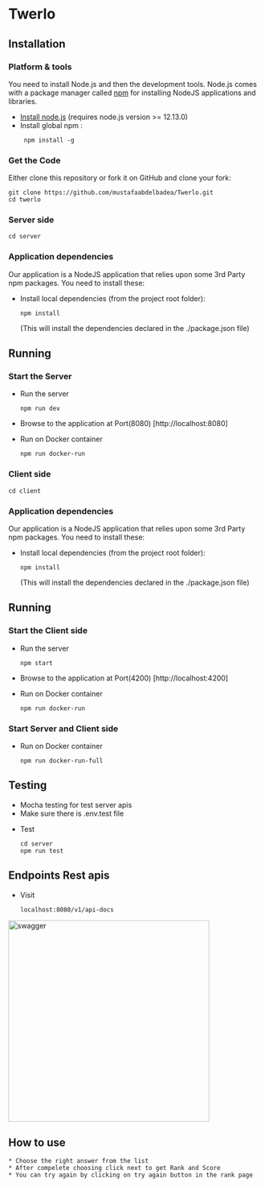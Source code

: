 # Twerlo

## Installation

### Platform & tools

You need to install Node.js and then the development tools. Node.js comes with a package manager called [npm](http://npmjs.org) for installing NodeJS applications and libraries.
* [Install node.js](http://nodejs.org/download/) (requires node.js version >= 12.13.0)
* Install global npm : 
   ```
    npm install -g 
    ```
### Get the Code

Either clone this repository or fork it on GitHub and clone your fork:

```
git clone https://github.com/mustafaabdelbadea/Twerlo.git
cd twerlo
```

### Server side

```
cd server
```

### Application dependencies

Our application is a NodeJS application that relies upon some 3rd Party npm packages.  You need to install these:

* Install local dependencies (from the project root folder):

    ```
    npm install
    ```

  (This will install the dependencies declared in the ./package.json file)

## Running
### Start the Server
* Run the server

    ```
    npm run dev
    ```
* Browse to the application at Port(8080) [http://localhost:8080]

* Run on Docker container 
    ```
    npm run docker-run
    ```

### Client side

```
cd client
```

### Application dependencies

Our application is a NodeJS application that relies upon some 3rd Party npm packages.  You need to install these:

* Install local dependencies (from the project root folder):

    ```
    npm install
    ```

  (This will install the dependencies declared in the ./package.json file)

## Running
### Start the Client side

* Run the server

    ```
    npm start
    ```
* Browse to the application at Port(4200) [http://localhost:4200]

* Run on Docker container 
    ```
    npm run docker-run
    ```

    
### Start Server and Client side

* Run on Docker container 
    ```
    npm run docker-run-full
    ```

## Testing

 - Mocha testing for test server apis
 - Make sure there is .env.test file

 * Test 
    ```
    cd server
    npm run test
    ```



## Endpoints Rest apis

* Visit
     ```
    localhost:8080/v1/api-docs
     ```
<img src="assets/images/swagger.png" alt="swagger" width="400"/>


## How to use

    * Choose the right answer from the list
    * After compelete choosing click next to get Rank and Score
    * You can try again by clicking on try again button in the rank page
